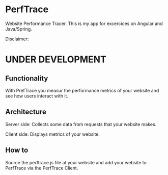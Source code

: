# PerfTrace

Website Performance Tracer. This is my app for excercices on Angular and Java/Spring.

Disclaimer:
# UNDER DEVELOPMENT

## Functionality

With PrefTrace you measur the performance metrics of your website and see how users interact with it.

## Architecture

Server side: Collects some data from requests that your website makes.

Client side: Displays metrics of your website.

## How to

Source the perftrace.js file at your website and add your website to PerfTrace via the PerfTrace Client.
